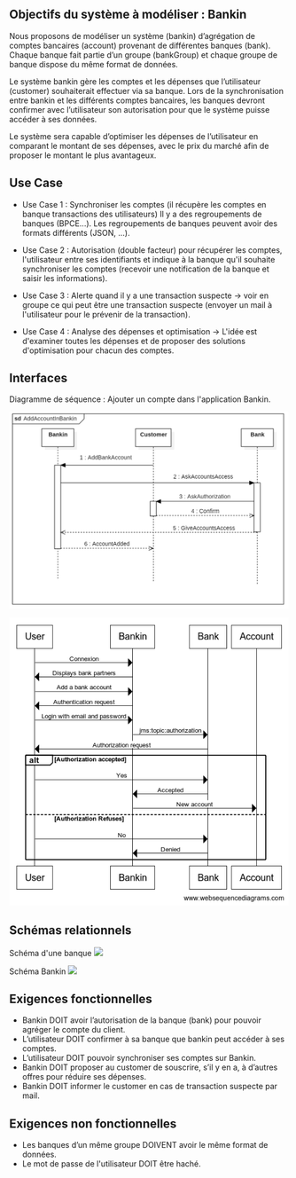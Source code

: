 ## Objectifs du système à modéliser : Bankin

Nous proposons de modéliser un système (bankin) d’agrégation de comptes bancaires (account) provenant de différentes banques (bank). Chaque banque fait partie d’un groupe (bankGroup) et chaque groupe de banque dispose du même format de données.

Le système bankin gère les comptes et les dépenses que l’utilisateur (customer) souhaiterait effectuer via sa banque. Lors de la synchronisation entre bankin et les différents comptes bancaires, les banques devront confirmer avec l’utilisateur son autorisation pour que le système puisse accéder à ses données.

Le système sera capable d’optimiser les dépenses de l’utilisateur en comparant le montant de ses dépenses, avec le prix du marché afin de proposer le montant le plus avantageux.


## Use Case

- Use Case 1 : Synchroniser les comptes (il récupère les comptes en banque transactions des utilisateurs)
Il y a des regroupements de banques (BPCE...). Les regroupements de banques peuvent avoir des formats différents (JSON, ...).

- Use Case 2 : Autorisation (double facteur) pour récupérer les comptes, l'utilisateur entre ses identifiants et indique à la banque qu'il souhaite synchroniser les comptes (recevoir une notification de la banque et saisir les informations).

- Use Case 3 : Alerte quand il y a une transaction suspecte -> voir en groupe ce qui peut être une transaction suspecte (envoyer un mail à l'utilisateur pour le prévenir de la transaction).

- Use Case 4 : Analyse des dépenses et optimisation -> L'idée est d'examiner toutes les dépenses et de proposer des solutions d'optimisation pour chacun des comptes.


## Interfaces

Diagramme de séquence : Ajouter un compte dans l'application Bankin.

![](sdAddAccount.png)

![](sdGeneral.png)


## Schémas relationnels 

Schéma d'une banque
![](schémaRelationnelBank.png)

Schéma Bankin
![](schémaRelationnelBankin.png)

## Exigences fonctionnelles

* Bankin DOIT avoir l’autorisation de la banque (bank) pour pouvoir agréger le compte du client.
* L’utilisateur DOIT confirmer à sa banque que bankin peut accéder à ses comptes.
* L’utilisateur DOIT pouvoir synchroniser ses comptes sur Bankin.
* Bankin DOIT proposer au customer de souscrire, s’il y en a, à d’autres offres pour réduire ses dépenses.
* Bankin DOIT informer le customer en cas de transaction suspecte par mail.

## Exigences non fonctionnelles

* Les banques d’un même groupe DOIVENT avoir le même format de données.
* Le mot de passe de l'utilisateur DOIT être haché.






